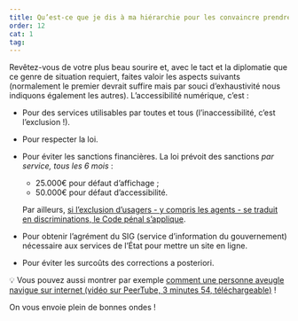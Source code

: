 ```yaml
---
title: Qu’est-ce que je dis à ma hiérarchie pour les convaincre prendre en compte l’accessibilité ?
order: 12
cat: 1
tag:
---
```

Revêtez-vous de votre plus beau sourire et, avec le tact et la diplomatie que ce genre de situation requiert, faites valoir les aspects suivants (normalement le premier devrait suffire mais par souci d’exhaustivité nous indiquons également les autres). L’accessibilité numérique, c’est&nbsp;:

- Pour des services utilisables par toutes et tous (l’inaccessibilité, c’est l’exclusion&nbsp;!).
- Pour respecter la loi.
- Pour éviter les sanctions financières.
    La loi prévoit des sanctions *par service, tous les 6 mois*&nbsp;:
    - 25.000€ pour défaut d’affichage&nbsp;;
    - 50.000€ pour défaut d’accessibilité. 
    
    Par ailleurs, [si l’exclusion d’usagers -&nbsp;y compris les agents&nbsp;- se traduit en discriminations, le Code pénal s’applique](https://www.legifrance.gouv.fr/codes/article_lc/LEGIARTI000033975382/2020-12-16).
    
- Pour obtenir l’agrément du SIG (service d’information du gouvernement) nécessaire aux services de l’État pour mettre un site en ligne.
- Pour éviter les surcoûts des corrections a posteriori.

<span aria-hidden="true">💡 </span>Vous pouvez aussi montrer par exemple [comment une personne aveugle navigue sur internet (vidéo sur PeerTube, 3 minutes 54, téléchargeable)](https://tube.numerique.gouv.fr/w/s5rnZ2HnmgLkMq9WaVU57v) !

On vous envoie plein de bonnes ondes&nbsp;!
